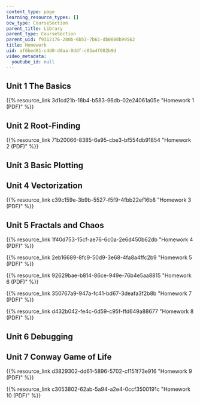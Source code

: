 ```yaml
---
content_type: page
learning_resource_types: []
ocw_type: CourseSection
parent_title: Library
parent_type: CourseSection
parent_uid: f9312176-280b-6b53-7b61-db0880b99562
title: Homework
uid: af6bed81-c4d0-d0aa-0ddf-c05a4f082b9d
video_metadata:
  youtube_id: null
---
```


Unit 1 The Basics
-----------------

{{% resource_link 3d1cd21b-18b4-b583-96db-02e24061a05e "Homework 1 (PDF)" %}}

Unit 2 Root-Finding
-------------------

{{% resource_link 71b20066-8385-6e95-cbe3-bf554db91854 "Homework 2 (PDF)" %}}

Unit 3 Basic Plotting
---------------------

Unit 4 Vectorization
--------------------

{{% resource_link c39c159e-3b9b-5527-f5f9-4fbb22ef16b8 "Homework 3 (PDF)" %}}

Unit 5 Fractals and Chaos
-------------------------

{{% resource_link 1f40d753-15cf-ae76-6c0a-2e6d450b62db "Homework 4 (PDF)" %}}

{{% resource_link 2eb16689-8fc9-50d9-3e68-4fa8a4ffc2b9 "Homework 5 (PDF)" %}}

{{% resource_link 92629bae-b814-86ce-949e-76b4e5aa8815 "Homework 6 (PDF)" %}}

{{% resource_link 350767a9-947a-fc41-bd67-3deafa3f2b8b "Homework 7 (PDF)" %}}

{{% resource_link d432b042-fe4c-6d59-c95f-ffd649a88677 "Homework 8 (PDF)" %}}

Unit 6 Debugging
----------------

Unit 7 Conway Game of Life
--------------------------

{{% resource_link d3829302-dd61-5896-5702-cf151f73e916 "Homework 9 (PDF)" %}}

{{% resource_link c3053802-62ab-5a94-a2e4-0ccf3500191c "Homework 10 (PDF)" %}}